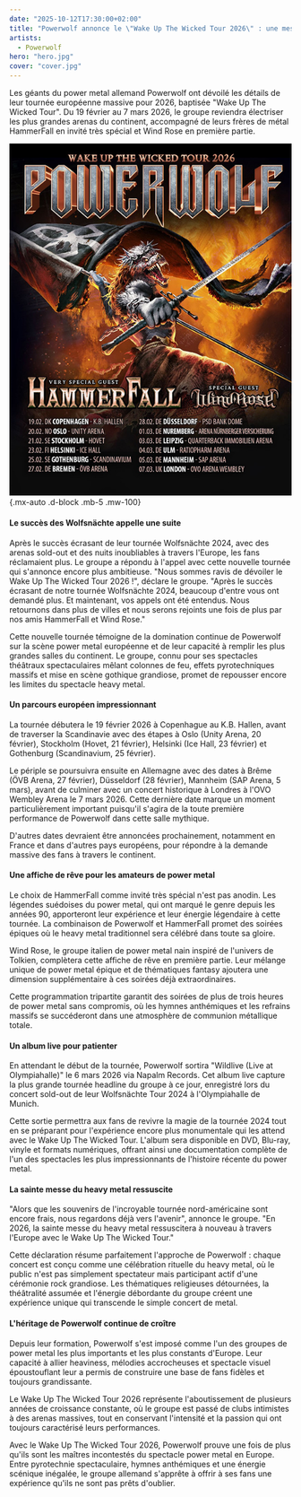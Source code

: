```yaml
---
date: "2025-10-12T17:30:00+02:00"
title: "Powerwolf annonce le \"Wake Up The Wicked Tour 2026\" : une messe de heavy metal à travers l'Europe"
artists:
  - Powerwolf
hero: "hero.jpg"
cover: "cover.jpg"
---
```


Les géants du power metal allemand Powerwolf ont dévoilé les détails de leur tournée européenne massive pour 2026,
baptisée "Wake Up The Wicked Tour". Du 19 février au 7 mars 2026, le groupe reviendra électriser les plus grandes arenas
du continent, accompagné de leurs frères de métal HammerFall en invité très spécial et Wind Rose en première partie.

![Wake Up The Wicked Tour 2026](tour.jpg)
{.mx-auto .d-block .mb-5 .mw-100}

#### Le succès des Wolfsnächte appelle une suite

Après le succès écrasant de leur tournée Wolfsnächte 2024, avec des arenas sold-out et des nuits inoubliables à travers
l'Europe, les fans réclamaient plus. Le groupe a répondu à l'appel avec cette nouvelle tournée qui s'annonce encore plus
ambitieuse. "Nous sommes ravis de dévoiler le Wake Up The Wicked Tour 2026 !", déclare le groupe. "Après le succès
écrasant de notre tournée Wolfsnächte 2024, beaucoup d'entre vous ont demandé plus. Et maintenant, vos appels ont été
entendus. Nous retournons dans plus de villes et nous serons rejoints une fois de plus par nos amis HammerFall et Wind
Rose."

Cette nouvelle tournée témoigne de la domination continue de Powerwolf sur la scène power metal européenne et de leur
capacité à remplir les plus grandes salles du continent. Le groupe, connu pour ses spectacles théâtraux spectaculaires
mêlant colonnes de feu, effets pyrotechniques massifs et mise en scène gothique grandiose, promet de repousser encore
les limites du spectacle heavy metal.

#### Un parcours européen impressionnant

La tournée débutera le 19 février 2026 à Copenhague au K.B. Hallen, avant de traverser la Scandinavie avec des étapes à
Oslo (Unity Arena, 20 février), Stockholm (Hovet, 21 février), Helsinki (Ice Hall, 23 février) et Gothenburg
(Scandinavium, 25 février).

Le périple se poursuivra ensuite en Allemagne avec des dates à Brême (ÖVB Arena, 27 février), Düsseldorf (28 février),
Mannheim (SAP Arena, 5 mars), avant de culminer avec un concert historique à Londres à l'OVO Wembley Arena le 7 mars
2026. Cette dernière date marque un moment particulièrement important puisqu'il s'agira de la toute première performance
de Powerwolf dans cette salle mythique.

D'autres dates devraient être annoncées prochainement, notamment en France et dans d'autres pays européens, pour
répondre à la demande massive des fans à travers le continent.

#### Une affiche de rêve pour les amateurs de power metal

Le choix de HammerFall comme invité très spécial n'est pas anodin. Les légendes suédoises du power metal, qui ont marqué
le genre depuis les années 90, apporteront leur expérience et leur énergie légendaire à cette tournée. La combinaison de
Powerwolf et HammerFall promet des soirées épiques où le heavy metal traditionnel sera célébré dans toute sa gloire.

Wind Rose, le groupe italien de power metal nain inspiré de l'univers de Tolkien, complètera cette affiche de rêve en
première partie. Leur mélange unique de power metal épique et de thématiques fantasy ajoutera une dimension
supplémentaire à ces soirées déjà extraordinaires.

Cette programmation tripartite garantit des soirées de plus de trois heures de power metal sans compromis, où les hymnes
anthémiques et les refrains massifs se succéderont dans une atmosphère de communion métallique totale.

#### Un album live pour patienter

En attendant le début de la tournée, Powerwolf sortira "Wildlive (Live at Olympiahalle)" le 6 mars 2026 via Napalm
Records. Cet album live capture la plus grande tournée headline du groupe à ce jour, enregistré lors du concert sold-out
de leur Wolfsnächte Tour 2024 à l'Olympiahalle de Munich.

Cette sortie permettra aux fans de revivre la magie de la tournée 2024 tout en se préparant pour l'expérience encore
plus monumentale qui les attend avec le Wake Up The Wicked Tour. L'album sera disponible en DVD, Blu-ray, vinyle et
formats numériques, offrant ainsi une documentation complète de l'un des spectacles les plus impressionnants de
l'histoire récente du power metal.

#### La sainte messe du heavy metal ressuscite

"Alors que les souvenirs de l'incroyable tournée nord-américaine sont encore frais, nous regardons déjà vers l'avenir",
annonce le groupe. "En 2026, la sainte messe du heavy metal ressuscitera à nouveau à travers l'Europe avec le Wake Up
The Wicked Tour."

Cette déclaration résume parfaitement l'approche de Powerwolf : chaque concert est conçu comme une célébration rituelle
du heavy metal, où le public n'est pas simplement spectateur mais participant actif d'une cérémonie rock grandiose. Les
thématiques religieuses détournées, la théâtralité assumée et l'énergie débordante du groupe créent une expérience
unique qui transcende le simple concert de metal.

#### L'héritage de Powerwolf continue de croître

Depuis leur formation, Powerwolf s'est imposé comme l'un des groupes de power metal les plus importants et les plus
constants d'Europe. Leur capacité à allier heaviness, mélodies accrocheuses et spectacle visuel époustouflant leur a
permis de construire une base de fans fidèles et toujours grandissante.

Le Wake Up The Wicked Tour 2026 représente l'aboutissement de plusieurs années de croissance constante, où le groupe est
passé de clubs intimistes à des arenas massives, tout en conservant l'intensité et la passion qui ont toujours
caractérisé leurs performances.

Avec le Wake Up The Wicked Tour 2026, Powerwolf prouve une fois de plus qu'ils sont les maîtres incontestés du spectacle
power metal en Europe. Entre pyrotechnie spectaculaire, hymnes anthémiques et une énergie scénique inégalée, le groupe
allemand s'apprête à offrir à ses fans une expérience qu'ils ne sont pas prêts d'oublier.
